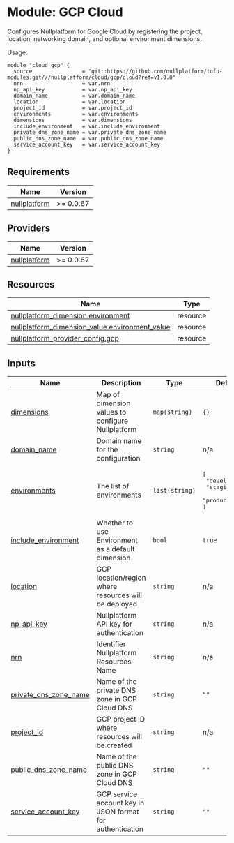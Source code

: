 # Module: GCP Cloud

Configures Nullplatform for Google Cloud by registering the project, location, networking domain, and optional environment dimensions.

Usage:

```
module "cloud_gcp" {
  source                = "git::https://github.com/nullplatform/tofu-modules.git///nullplatform/cloud/gcp/cloud?ref=v1.0.0"
  nrn                   = var.nrn
  np_api_key            = var.np_api_key
  domain_name           = var.domain_name
  location              = var.location
  project_id            = var.project_id
  environments          = var.environments
  dimensions            = var.dimensions
  include_environment   = var.include_environment
  private_dns_zone_name = var.private_dns_zone_name
  public_dns_zone_name  = var.public_dns_zone_name
  service_account_key   = var.service_account_key
}
```

<!-- BEGIN_TF_DOCS -->
## Requirements

| Name | Version |
|------|---------|
| <a name="requirement_nullplatform"></a> [nullplatform](#requirement\_nullplatform) | >= 0.0.67 |

## Providers

| Name | Version |
|------|---------|
| <a name="provider_nullplatform"></a> [nullplatform](#provider\_nullplatform) | >= 0.0.67 |

## Resources

| Name | Type |
|------|------|
| [nullplatform_dimension.environment](https://registry.terraform.io/providers/nullplatform/nullplatform/latest/docs/resources/dimension) | resource |
| [nullplatform_dimension_value.environment_value](https://registry.terraform.io/providers/nullplatform/nullplatform/latest/docs/resources/dimension_value) | resource |
| [nullplatform_provider_config.gcp](https://registry.terraform.io/providers/nullplatform/nullplatform/latest/docs/resources/provider_config) | resource |

## Inputs

| Name | Description | Type | Default | Required |
|------|-------------|------|---------|:--------:|
| <a name="input_dimensions"></a> [dimensions](#input\_dimensions) | Map of dimension values to configure Nullplatform | `map(string)` | `{}` | no |
| <a name="input_domain_name"></a> [domain\_name](#input\_domain\_name) | Domain name for the configuration | `string` | n/a | yes |
| <a name="input_environments"></a> [environments](#input\_environments) | The list of environments | `list(string)` | <pre>[<br/>  "development",<br/>  "staging",<br/>  "production"<br/>]</pre> | no |
| <a name="input_include_environment"></a> [include\_environment](#input\_include\_environment) | Whether to use Environment as a default dimension | `bool` | `true` | no |
| <a name="input_location"></a> [location](#input\_location) | GCP location/region where resources will be deployed | `string` | n/a | yes |
| <a name="input_np_api_key"></a> [np\_api\_key](#input\_np\_api\_key) | Nullplatform API key for authentication | `string` | n/a | yes |
| <a name="input_nrn"></a> [nrn](#input\_nrn) | Identifier Nullplatform Resources Name | `string` | n/a | yes |
| <a name="input_private_dns_zone_name"></a> [private\_dns\_zone\_name](#input\_private\_dns\_zone\_name) | Name of the private DNS zone in GCP Cloud DNS | `string` | `""` | no |
| <a name="input_project_id"></a> [project\_id](#input\_project\_id) | GCP project ID where resources will be created | `string` | n/a | yes |
| <a name="input_public_dns_zone_name"></a> [public\_dns\_zone\_name](#input\_public\_dns\_zone\_name) | Name of the public DNS zone in GCP Cloud DNS | `string` | `""` | no |
| <a name="input_service_account_key"></a> [service\_account\_key](#input\_service\_account\_key) | GCP service account key in JSON format for authentication | `string` | `""` | no |
<!-- END_TF_DOCS -->
